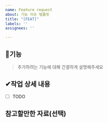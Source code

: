 ```yaml
---
name: Feature request
about: 기능 이슈 템플릿
title: "[FEAT]"
labels: ''
assignees: ''

---
```


## 📄기능 
> 추가하려는 기능에 대해 간결하게 설명해주세요

## ✔작업 상세 내용
- [ ] TODO

## 참고할만한 자료(선택)
